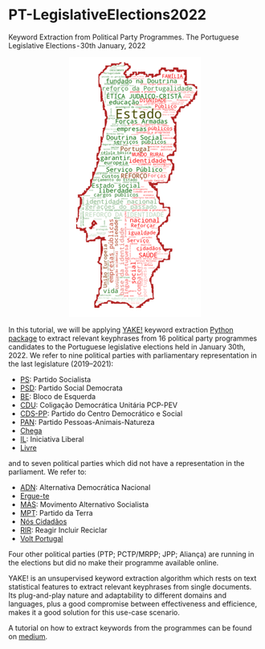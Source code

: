# PT-LegislativeElections2022
Keyword Extraction from Political Party Programmes. The Portuguese Legislative Elections - 30th January, 2022

<p align="center">
  <img src="https://github.com/rncampos/PT-LegislativeElections2022/blob/main/MAP_Readme.png">
</p>

In this tutorial, we will be applying [YAKE!](http://yake.inesctec.pt) keyword extraction [Python package](https://github.com/LIAAD/yake) to extract relevant keyphrases from 16 political party programmes candidates to the Portuguese legislative elections held in January 30th, 2022. We refer to nine political parties with parliamentary representation in the last legislature (2019–2021):
- [PS](https://ps.pt/): Partido Socialista
- [PSD](https://www.psd.pt/): Partido Social Democrata
- [BE](https://bloco.org/): Bloco de Esquerda
- [CDU](https://www.cdu.pt/2022/): Coligação Democrática Unitária PCP-PEV
- [CDS-PP](https://cds.pt/): Partido do Centro Democrático e Social
- [PAN](https://pan.com.pt/): Partido Pessoas-Animais-Natureza
- [Chega](http://partidochega.pt)
- [IL](https://iniciativaliberal.pt/): Iniciativa Liberal
- [Livre](https://partidolivre.pt/)

and to seven political parties which did not have a representation in the parliament. We refer to:
- [ADN](http://adn.com.pt/): Alternativa Democrática Nacional
- [Ergue-te](http://www.partidoergue-te.pt/)
- [MAS](http://mas.org.pt/): Movimento Alternativo Socialista
- [MPT](https://mpt.pt/): Partido da Terra
- [Nós Cidadãos](https://noscidadaos.pt/)
- [RIR](http://partido-rir.pt/): Reagir Incluir Reciclar
- [Volt Portugal](http://voltportugal.pt/)

Four other political parties (PTP; PCTP/MRPP; JPP; Aliança) are running in the elections but did no make their programme available online.

YAKE! is an unsupervised keyword extraction algorithm which rests on text statistical features to extract relevant keyphrases from single documents. Its plug-and-play nature and adaptability to different domains and languages, plus a good compromise between effectiveness and efficience, makes it a good solution for this use-case scenario.

A tutorial on how to extract keywords from the programmes can be found on [medium](https://medium.com/@ricardo.campos/keyword-extraction-from-political-party-programmes-dd7fdcd671c9). 

